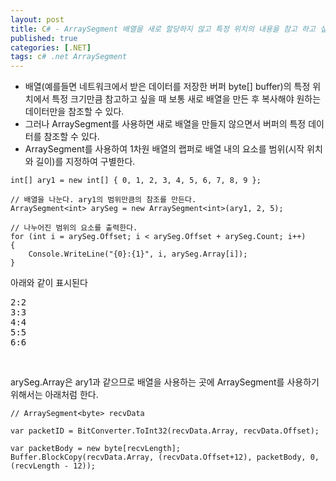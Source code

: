 ```yaml
---
layout: post
title: C# - ArraySegment 배열을 새로 할당하지 않고 특정 위치의 내용을 참고 하고 싶을 때
published: true
categories: [.NET]
tags: c# .net ArraySegment
---
```

- 배열(예를들면 네트워크에서 받은 데이터를 저장한 버퍼 byte[] buffer)의 특정 위치에서 특정 크기만큼 참고하고 싶을 때 보통 새로 배열을 만든 후 복사해야 원하는 데이터만을 참조할 수 있다.
- 그러나 ArraySegment를 사용하면 새로 배열을 만들지 않으면서 버퍼의 특정 데이터를 참조할 수 있다.
- ArraySegment를 사용하여 1차원 배열의 랩퍼로 배열 내의 요소를 범위(시작 위치와 길이)를 지정하여 구별한다.
  
```
int[] ary1 = new int[] { 0, 1, 2, 3, 4, 5, 6, 7, 8, 9 };

// 배열을 나눈다. ary1의 범위만큼의 참조를 만든다.
ArraySegment<int> arySeg = new ArraySegment<int>(ary1, 2, 5);

// 나누어진 범위의 요소를 출력한다.
for (int i = arySeg.Offset; i < arySeg.Offset + arySeg.Count; i++)
{
	Console.WriteLine("{0}:{1}", i, arySeg.Array[i]);
}
```
  
아래와 같이 표시된다  
<pre>
2:2
3:3
4:4
5:5
6:6
</pre>
  
<br/>
  
arySeg.Array은 ary1과 같으므로 배열을 사용하는 곳에 ArraySegment를 사용하기 위해서는 아래처럼 한다.  
```
// ArraySegment<byte> recvData

var packetID = BitConverter.ToInt32(recvData.Array, recvData.Offset);

var packetBody = new byte[recvLength];
Buffer.BlockCopy(recvData.Array, (recvData.Offset+12), packetBody, 0, (recvLength - 12));
```
  
